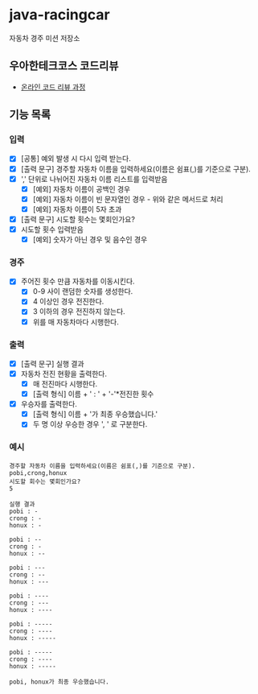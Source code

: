 # java-racingcar

자동차 경주 미션 저장소

## 우아한테크코스 코드리뷰

- [온라인 코드 리뷰 과정](https://github.com/woowacourse/woowacourse-docs/blob/master/maincourse/README.md)

## 기능 목록

### 입력

- [x] [공통] 예외 발생 시 다시 입력 받는다.
- [x] [출력 문구] 경주할 자동차 이름을 입력하세요(이름은 쉼표(,)를 기준으로 구분).
- [x] ',' 단위로 나뉘어진 자동차 이름 리스트를 입력받음
  - [x] [예외] 자동차 이름이 공백인 경우
  - [x] [예외] 자동차 이름이 빈 문자열인 경우 - 위와 같은 메서드로 처리
  - [x] [예외] 자동차 이름이 5자 초과
- [x] [출력 문구] 시도할 횟수는 몇회인가요?
- [x] 시도할 횟수 입력받음
  - [x] [예외] 숫자가 아닌 경우 및 음수인 경우

### 경주

- [x] 주어진 횟수 만큼 자동차를 이동시킨다.
  - [x] 0-9 사이 랜덤한 숫자를 생성한다.
  - [x] 4 이상인 경우 전진한다.
  - [x] 3 이하의 경우 전진하지 않는다.
  - [x] 위를 매 자동차마다 시행한다.

### 출력

- [x] [출력 문구] 실행 결과
- [x] 자동차 전진 현황을 출력한다.
  - [x] 매 전진마다 시행한다.
  - [x] [출력 형식] 이름 + ' : ' + '-'*전진한 횟수
- [x] 우승자를 출력한다.
  - [x] [출력 형식] 이름 + '가 최종 우승했습니다.'
  - [x] 두 명 이상 우승한 경우 ', ' 로 구분한다.

### 예시

```
경주할 자동차 이름을 입력하세요(이름은 쉼표(,)를 기준으로 구분).
pobi,crong,honux
시도할 회수는 몇회인가요?
5

실행 결과
pobi : -
crong : -
honux : -

pobi : --
crong : -
honux : --

pobi : ---
crong : --
honux : ---

pobi : ----
crong : ---
honux : ----

pobi : -----
crong : ----
honux : -----

pobi : -----
crong : ----
honux : -----

pobi, honux가 최종 우승했습니다.
```